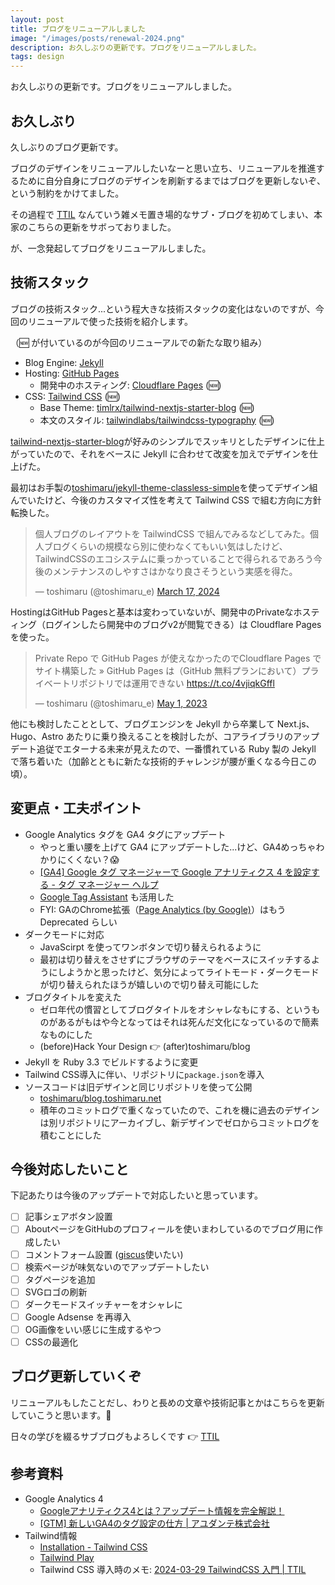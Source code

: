 ```yaml
---
layout: post
title: ブログをリニューアルしました
image: "/images/posts/renewal-2024.png"
description: お久しぶりの更新です。ブログをリニューアルしました。
tags: design
---
```


お久しぶりの更新です。ブログをリニューアルしました。

## お久しぶり

久しぶりのブログ更新です。

ブログのデザインをリニューアルしたいなーと思い立ち、リニューアルを推進するために自分自身にブログのデザインを刷新するまではブログを更新しないぞ、という制約をかけてました。

その過程で [TTIL](https://til.toshimaru.net/) なんていう雑メモ置き場的なサブ・ブログを初めてしまい、本家のこちらの更新をサボっておりました。

が、一念発起してブログをリニューアルしました。

## 技術スタック

ブログの技術スタック...という程大きな技術スタックの変化はないのですが、今回のリニューアルで使った技術を紹介します。

（🆕 が付いているのが今回のリニューアルでの新たな取り組み）

* Blog Engine: [Jekyll](https://jekyllrb.com/)
* Hosting: [GitHub Pages](https://pages.github.com/)
  * 開発中のホスティング: [Cloudflare Pages](https://pages.cloudflare.com/) (🆕)
* CSS: [Tailwind CSS](https://tailwindcss.com/) (🆕)
  * Base Theme: [timlrx/tailwind-nextjs-starter-blog](https://github.com/timlrx/tailwind-nextjs-starter-blog) (🆕)
  * 本文のスタイル: [tailwindlabs/tailwindcss-typography](https://github.com/tailwindlabs/tailwindcss-typography) (🆕)

[tailwind-nextjs-starter-blog](https://github.com/timlrx/tailwind-nextjs-starter-blog)が好みのシンプルでスッキリとしたデザインに仕上がっていたので、それをベースに Jekyll に合わせて改変を加えでデザインを仕上げた。

最初はお手製の[toshimaru/jekyll-theme-classless-simple](https://github.com/toshimaru/jekyll-theme-classless-simple)を使ってデザイン組んでいたけど、今後のカスタマイズ性を考えて Tailwind CSS で組む方向に方針転換した。

<blockquote class="twitter-tweet"><p lang="ja" dir="ltr">個人ブログのレイアウトを TailwindCSS で組んでみるなどしてみた。個人ブログくらいの規模なら別に使わなくてもいい気はしたけど、 TailwindCSSのエコシステムに乗っかっていることで得られるであろう今後のメンテナンスのしやすさはかなり良さそうという実感を得た。</p>&mdash; toshimaru (@toshimaru_e) <a href="https://twitter.com/toshimaru_e/status/1769237011154747452?ref_src=twsrc%5Etfw">March 17, 2024</a></blockquote> <script async src="https://platform.twitter.com/widgets.js" charset="utf-8"></script>

HostingはGitHub Pagesと基本は変わっていないが、開発中のPrivateなホスティング（ログインしたら開発中のブログv2が閲覧できる）は Cloudflare Pages を使った。

<blockquote class="twitter-tweet"><p lang="ja" dir="ltr">Private Repo で GitHub Pages が使えなかったのでCloudflare Pages でサイト構築した » GitHub Pages は（GitHub 無料プランにおいて）プライベートリポジトリでは運用できない <a href="https://t.co/4vjiqkGffl">https://t.co/4vjiqkGffl</a></p>&mdash; toshimaru (@toshimaru_e) <a href="https://twitter.com/toshimaru_e/status/1652841524881936385?ref_src=twsrc%5Etfw">May 1, 2023</a></blockquote>

他にも検討したこととして、ブログエンジンを Jekyll から卒業して Next.js、Hugo、Astro あたりに乗り換えることを検討したが、コアライブラリのアップデート追従でエターナる未来が見えたので、一番慣れている Ruby 製の Jekyll で落ち着いた（加齢とともに新たな技術的チャレンジが腰が重くなる今日この頃）。

## 変更点・工夫ポイント

* Google Analytics タグを GA4 タグにアップデート
  * やっと重い腰を上げて GA4 にアップデートした...けど、GA4めっちゃわかりにくくない？😱
  * [\[GA4\] Google タグ マネージャーで Google アナリティクス 4 を設定する - タグ マネージャー ヘルプ](https://support.google.com/tagmanager/answer/9442095?hl=ja)
  * [Google Tag Assistant](https://tagassistant.google.com/) も活用した
  * FYI: GAのChrome拡張（[Page Analytics (by Google)](https://chromewebstore.google.com/detail/page-analytics-by-google/fnbdnhhicmebfgdgglcdacdapkcihcoh)）はもう Deprecated らしい
* ダークモードに対応
  * JavaScirpt を使ってワンボタンで切り替えられるように
  * 最初は切り替えをさせずにブラウザのテーマをベースにスイッチするようにしようかと思ったけど、気分によってライトモード・ダークモードが切り替えられたほうが嬉しいので切り替え可能にした
* ブログタイトルを変えた
  * ゼロ年代の慣習としてブログタイトルをオシャレなもにする、というものがあるがもはや今となってはそれは死んだ文化になっているので簡素なものにした
  * (before)Hack Your Design 👉 (after)toshimaru/blog
* Jekyll を Ruby 3.3 でビルドするように変更
* Tailwind CSS導入に伴い、リポジトリに`package.json`を導入
* ソースコードは旧デザインと同じリポジトリを使って公開
  * [toshimaru/blog.toshimaru.net](https://github.com/toshimaru/blog.toshimaru.net)
  * 積年のコミットログで重くなっていたので、これを機に過去のデザインは別リポジトリにアーカイブし、新デザインでゼロからコミットログを積むことにした

## 今後対応したいこと

下記あたりは今後のアップデートで対応したいと思っています。

* [ ] 記事シェアボタン設置
* [ ] AboutページをGitHubのプロフィールを使いまわしているのでブログ用に作成したい
* [ ] コメントフォーム設置 ([giscus](https://giscus.app/)使いたい)
* [ ] 検索ページが味気ないのでアップデートしたい
* [ ] タグページを追加
* [ ] SVGロゴの刷新
* [ ] ダークモードスイッチャーをオシャレに
* [ ] Google Adsense を再導入
* [ ] OG画像をいい感じに生成するやつ
* [ ] CSSの最適化

## ブログ更新していくぞ

リニューアルもしたことだし、わりと長めの文章や技術記事とかはこちらを更新していこうと思います。💪

日々の学びを綴るサブブログもよろしくです 👉 [TTIL](https://til.toshimaru.net/)

## 参考資料

- Google Analytics 4
  - [Googleアナリティクス4とは？アップデート情報を完全解説！](https://digitalidentity.co.jp/blog/analytics/google-analytics/ga4.html)
  - [\[GTM\] 新しいGA4のタグ設定の仕方 \| アユダンテ株式会社](https://ayudante.jp/column/2023-10-19/17-00/)
- Tailwind情報
  - [Installation - Tailwind CSS](https://tailwindcss.com/docs/installation)
  - [Tailwind Play](https://play.tailwindcss.com/)
  - Tailwind CSS 導入時のメモ: [2024-03-29 TailwindCSS 入門 \| TTIL](https://til.toshimaru.net/2024-03-29)
